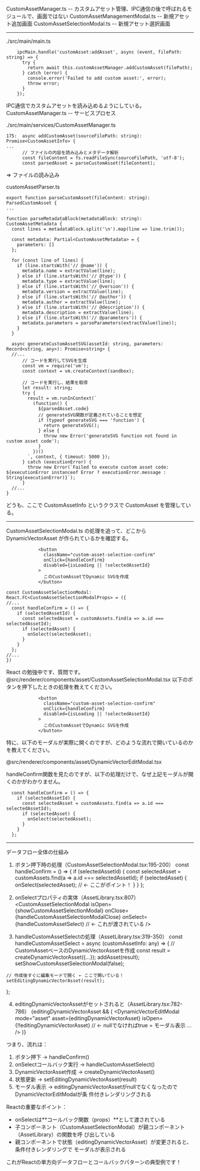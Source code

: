 CustomAssetManager.ts -- カスタムアセット管理、IPC通信の後で呼ばれるモジュールで、画面ではない
CustomAssetManagementModal.ts -- 新規アセット追加画面
CustomAssetSelectionModal.ts -- 新規アセット選択画面

---

./src/main/main.ts
```
    ipcMain.handle('customAsset:addAsset', async (event, filePath: string) => {
      try {
        return await this.customAssetManager.addCustomAsset(filePath);
      } catch (error) {
        console.error('Failed to add custom asset:', error);
        throw error;
      }
    });
```

IPC通信でカスタムアセットを読み込めるようにしている。
CustomAssetManager.ts -- サービスプロセス

./src/main/services/CustomAssetManager.ts
```
175:  async addCustomAsset(sourceFilePath: string): Promise<CustomAssetInfo> {
...
      // ファイルの内容を読み込みとメタデータ解析
      const fileContent = fs.readFileSync(sourceFilePath, 'utf-8');
      const parsedAsset = parseCustomAsset(fileContent);
```
=> ファイルの読み込み

customAssetParser.ts

```
export function parseCustomAsset(fileContent: string): ParsedCustomAsset {
...

function parseMetadataBlock(metadataBlock: string): CustomAssetMetadata {
  const lines = metadataBlock.split('\n').map(line => line.trim());
  
  const metadata: Partial<CustomAssetMetadata> = {
    parameters: []
  };

  for (const line of lines) {
    if (line.startsWith('// @name')) {
      metadata.name = extractValue(line);
    } else if (line.startsWith('// @type')) {
      metadata.type = extractValue(line);
    } else if (line.startsWith('// @version')) {
      metadata.version = extractValue(line);
    } else if (line.startsWith('// @author')) {
      metadata.author = extractValue(line);
    } else if (line.startsWith('// @description')) {
      metadata.description = extractValue(line);
    } else if (line.startsWith('// @parameters')) {
      metadata.parameters = parseParameters(extractValue(line));
    }
  }
```

```
  async generateCustomAssetSVG(assetId: string, parameters: Record<string, any>): Promise<string> {
  //...
      // コードを実行してSVGを生成
      const vm = require('vm');
      const context = vm.createContext(sandbox);

      // コードを実行し、結果を取得
      let result: string;
      try {
        result = vm.runInContext(`
          (function() {
            ${parsedAsset.code}
            // generateSVG関数が定義されていることを想定
            if (typeof generateSVG === 'function') {
              return generateSVG();
            } else {
              throw new Error('generateSVG function not found in custom asset code');
            }
          })()
        `, context, { timeout: 5000 });
      } catch (executionError) {
        throw new Error(`Failed to execute custom asset code: ${executionError instanceof Error ? executionError.message : String(executionError)}`);
      }
  //...
}
```

どうも、ここで CustomAssetInfo というクラスで CustomAsset を管理している。

-------------


CustomAssetSelectionModal.ts の処理を追って、どこから DynamicVectorAsset が作られているかを確認する。

```
            <button
              className="custom-asset-selection-confirm"
              onClick={handleConfirm}
              disabled={isLoading || !selectedAssetId}
            >
              このCustomAssetでDynamic SVGを作成
            </button>
```


```
const CustomAssetSelectionModal: React.FC<CustomAssetSelectionModalProps> = ({
//...
  const handleConfirm = () => {
    if (selectedAssetId) {
      const selectedAsset = customAssets.find(a => a.id === selectedAssetId);
      if (selectedAsset) {
        onSelect(selectedAsset);
      }
    }
  };
//...
})
```

React の勉強中です、質問です。
@src/renderer/components/asset/CustomAssetSelectionModal.tsx
以下のボタンを押下したときの処理を教えてください。

```
            <button
              className="custom-asset-selection-confirm"
              onClick={handleConfirm}
              disabled={isLoading || !selectedAssetId}
            >
              このCustomAssetでDynamic SVGを作成
            </button>
```

特に、以下のモーダルが実際に開くのですが、どのような流れで開いているのかを教えてください。

@src/renderer/components/asset/DynamicVectorEditModal.tsx

handleConfirm関数を見たのですが、以下の処理だけで、なぜ上記モーダルが開くのかがわかりません。

```
  const handleConfirm = () => {
    if (selectedAssetId) {
      const selectedAsset = customAssets.find(a => a.id === selectedAssetId);
      if (selectedAsset) {
        onSelect(selectedAsset);
      }
    }
  };

```


------------------

  データフロー全体の仕組み

  1. ボタン押下時の処理（CustomAssetSelectionModal.tsx:195-200）
  const handleConfirm = () => {
    if (selectedAssetId) {
      const selectedAsset = customAssets.find(a => a.id === selectedAssetId);
      if (selectedAsset) {
        onSelect(selectedAsset);  // ← ここがポイント！
      }
    }
  };

  2. onSelectプロパティの実体（AssetLibrary.tsx:807）
  <CustomAssetSelectionModal
    isOpen={showCustomAssetSelectionModal}
    onClose={handleCustomAssetSelectionModalClose}
    onSelect={handleCustomAssetSelect}  // ← これが渡されている
  />

  3. handleCustomAssetSelectの処理（AssetLibrary.tsx:319-350）
  const handleCustomAssetSelect = async (customAssetInfo: any) => {
    // CustomAssetベースのDynamicVectorAssetを作成
    const result = createDynamicVectorAsset({...});
    addAsset(result);
    setShowCustomAssetSelectionModal(false);

    // 作成後すぐに編集モードで開く ← ここで開いている！
    setEditingDynamicVectorAsset(result);
  };

  4. editingDynamicVectorAssetがセットされると（AssetLibrary.tsx:782-786）
  {editingDynamicVectorAsset && (
    <DynamicVectorEditModal
      mode="asset"
      asset={editingDynamicVectorAsset}
      isOpen={!!editingDynamicVectorAsset}  // ← nullでなければtrue = モーダル表示
      ...
    />
  )}

  つまり、流れは：

  1. ボタン押下 → handleConfirm()
  2. onSelectコールバック実行 → handleCustomAssetSelect()
  3. DynamicVectorAsset作成 → createDynamicVectorAsset()
  4. 状態更新 → setEditingDynamicVectorAsset(result)
  5. モーダル表示 → editingDynamicVectorAssetがnullでなくなったのでDynamicVectorEditModalが条
  件付きレンダリングされる

  Reactの重要なポイント：
  - onSelectは**コールバック関数（props）**として渡されている
  - 子コンポーネント（CustomAssetSelectionModal）が親コンポーネント（AssetLibrary）の関数を呼
  び出している
  - 親コンポーネントで状態（editingDynamicVectorAsset）が変更されると、条件付きレンダリングで
  モーダルが表示される

  これがReactの単方向データフローとコールバックパターンの典型例です！
